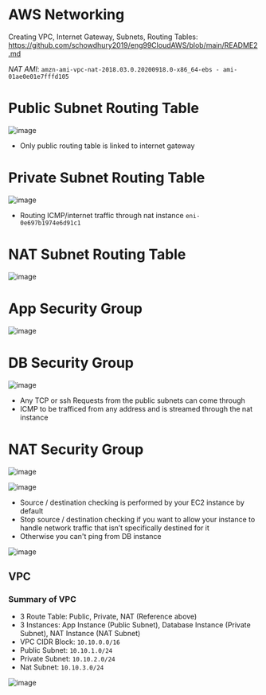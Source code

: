 # AWS Networking

Creating VPC, Internet Gateway, Subnets, Routing Tables:
https://github.com/schowdhury2019/eng99CloudAWS/blob/main/README2.md



*NAT AMI*: `amzn-ami-vpc-nat-2018.03.0.20200918.0-x86_64-ebs - ami-01ae0e01e7fffd105`


# Public Subnet Routing Table
![image](https://user-images.githubusercontent.com/14828358/145218187-fad663a1-bd5a-4ce0-a507-124316d5d344.png)


- Only public routing table is linked to internet gateway


# Private Subnet Routing Table
![image](https://user-images.githubusercontent.com/14828358/145218403-bd26be54-6538-401d-a28b-553420117750.png)
- Routing ICMP/internet traffic through nat instance `eni-0e697b1974e6d91c1`

# NAT Subnet Routing Table

![image](https://user-images.githubusercontent.com/14828358/145218635-8ac6a7e8-06bd-4125-b4d1-9cf7febf19db.png)




# App Security Group

![image](https://user-images.githubusercontent.com/14828358/145219247-835e3e89-01b8-4bc0-9a49-fe74ee45eb3d.png)


# DB Security Group

![image](https://user-images.githubusercontent.com/14828358/145219501-8a8087a0-f83f-4229-90f4-f332d96c5d5b.png)

- Any TCP or ssh Requests from the public subnets can come through
- ICMP to be trafficed from any address and is streamed through the nat instance


# NAT Security Group

![image](https://user-images.githubusercontent.com/14828358/145219709-4d7d5955-34eb-4ad1-b8ca-42b84c2a5be3.png)

![image](https://user-images.githubusercontent.com/14828358/145214923-ff16ff7c-510e-454a-9a51-553edce27428.png)

- Source / destination checking is performed by your EC2 instance by default
- Stop source / destination checking if you want to allow your instance to handle network traffic that isn’t specifically destined for it
- Otherwise you can't ping from DB instance

![image](https://user-images.githubusercontent.com/14828358/145214954-d1e9558d-d2c5-4e11-9442-b1f0870e235e.png)


## VPC

### Summary of VPC
- 3 Route Table: Public, Private, NAT (Reference above)
- 3 Instances: App Instance (Public Subnet), Database Instance (Private Subnet), NAT Instance (NAT Subnet)
- VPC CIDR Block:   `10.10.0.0/16`
- Public Subnet:    `10.10.1.0/24`
- Private Subnet:   `10.10.2.0/24`
- Nat Subnet:       `10.10.3.0/24`

![image](https://user-images.githubusercontent.com/14828358/145205489-bd25f4ff-4ff2-4401-8b5b-cc775ba8fcc6.png)
